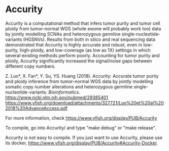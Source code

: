 # Accurity
Accurity is a computational method that infers tumor purity and tumor cell ploidy from tumor-normal WGS (whole exome will probably work too) data by jointly modelling SCNAs and heterozygous germline single-nucleotide-variants (HGSNVs). Results from both in silico and real sequencing data demonstrated that Accurity is highly accurate and robust, even in low-purity, high-ploidy, and low-coverage (as low as 1X) settings in which several existing methods perform poorly. Accounting for tumor purity and ploidy, Accurity significantly increased the signal/noise gaps between different copy numbers.

Z. Luo*, X. Fan*, Y. Su, YS. Huang (2018). Accurity: Accurate tumor purity and ploidy inference from tumor-normal WGS data by jointly modelling somatic copy number alterations and heterozygous germline single-nucleotide-variants. *Bioinformatics*.
  https://www.ncbi.nlm.nih.gov/pubmed/29385401
  https://www.yfish.org/download/attachments/327721/Luo%20et%20al%202018%20AdvanceAccess.pdf

For more information, check https://www.yfish.org/display/PUB/Accurity

To compile, go into Accurity/ and type "make debug" or "make release".

Accurity is not easy to compile. If you just want to use Accurity, please use its docker, https://www.yfish.org/display/PUB/Accurity#Accurity-Docker.
